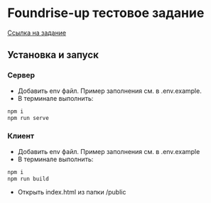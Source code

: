 # Foundrise-up тестовое задание

[Ссылка на задание](https://www.notion.so/Fullstack-test-b500e565cb89462b88003dd60927ab82#3103c768fec44d459c6208f6659f94bd)

## Установка и запуск

### Сервер

- Добавить env файл. Пример заполнения см. в .env.example. 
- В терминале выполнить:

```bash
npm i 
npm run serve
```

### Клиент

- Добавить env файл. Пример заполнения см. в .env.example
- В терминале выполнить:

```bash
npm i
npm run build
```

- Открыть index.html из папки /public
